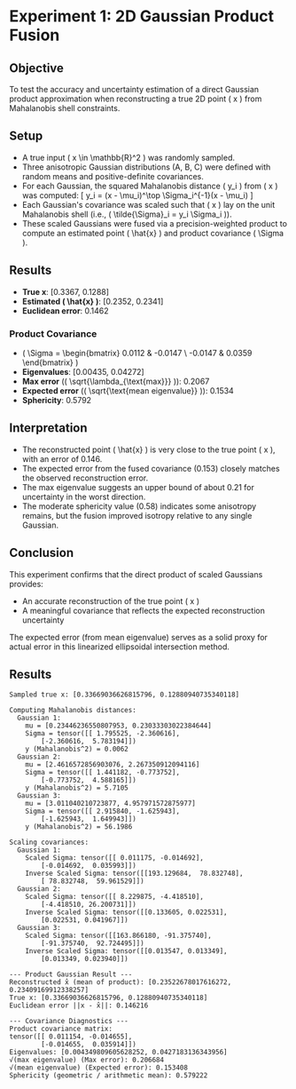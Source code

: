 # Experiment 1: 2D Gaussian Product Fusion

## Objective
To test the accuracy and uncertainty estimation of a direct Gaussian product approximation when reconstructing a true 2D point \( x \) from Mahalanobis shell constraints.

## Setup
- A true input \( x \in \mathbb{R}^2 \) was randomly sampled.
- Three anisotropic Gaussian distributions (A, B, C) were defined with random means and positive-definite covariances.
- For each Gaussian, the squared Mahalanobis distance \( y_i \) from \( x \) was computed:
  \[
  y_i = (x - \mu_i)^\top \Sigma_i^{-1}(x - \mu_i)
  \]
- Each Gaussian's covariance was scaled such that \( x \) lay on the unit Mahalanobis shell (i.e., \( \tilde{\Sigma}_i = y_i \Sigma_i \)).
- These scaled Gaussians were fused via a precision-weighted product to compute an estimated point \( \hat{x} \) and product covariance \( \Sigma \).

## Results
- **True x**: [0.3367, 0.1288]  
- **Estimated \( \hat{x} \)**: [0.2352, 0.2341]  
- **Euclidean error**: 0.1462

### Product Covariance
- \( \Sigma = \begin{bmatrix} 0.0112 & -0.0147 \\ -0.0147 & 0.0359 \end{bmatrix} \)
- **Eigenvalues**: [0.00435, 0.04272]  
- **Max error** (\( \sqrt{\lambda_{\text{max}}} \)): 0.2067  
- **Expected error** (\( \sqrt{\text{mean eigenvalue}} \)): 0.1534  
- **Sphericity**: 0.5792

## Interpretation
- The reconstructed point \( \hat{x} \) is very close to the true point \( x \), with an error of 0.146.
- The expected error from the fused covariance (0.153) closely matches the observed reconstruction error.
- The max eigenvalue suggests an upper bound of about 0.21 for uncertainty in the worst direction.
- The moderate sphericity value (0.58) indicates some anisotropy remains, but the fusion improved isotropy relative to any single Gaussian.

## Conclusion
This experiment confirms that the direct product of scaled Gaussians provides:
- An accurate reconstruction of the true point \( x \)
- A meaningful covariance that reflects the expected reconstruction uncertainty

The expected error (from mean eigenvalue) serves as a solid proxy for actual error in this linearized ellipsoidal intersection method.

## Results
```
Sampled true x: [0.33669036626815796, 0.12880940735340118]

Computing Mahalanobis distances:
  Gaussian 1:
    mu = [0.23446236550807953, 0.23033303022384644]
    Sigma = tensor([[ 1.795525, -2.360616],
        [-2.360616,  5.783194]])
    y (Mahalanobis^2) = 0.0062
  Gaussian 2:
    mu = [2.4616572856903076, 2.267350912094116]
    Sigma = tensor([[ 1.441182, -0.773752],
        [-0.773752,  4.588165]])
    y (Mahalanobis^2) = 5.7105
  Gaussian 3:
    mu = [3.011040210723877, 4.957971572875977]
    Sigma = tensor([[ 2.915840, -1.625943],
        [-1.625943,  1.649943]])
    y (Mahalanobis^2) = 56.1986

Scaling covariances:
  Gaussian 1:
    Scaled Sigma: tensor([[ 0.011175, -0.014692],
        [-0.014692,  0.035993]])
    Inverse Scaled Sigma: tensor([[193.129684,  78.832748],
        [ 78.832748,  59.961529]])
  Gaussian 2:
    Scaled Sigma: tensor([[ 8.229875, -4.418510],
        [-4.418510, 26.200731]])
    Inverse Scaled Sigma: tensor([[0.133605, 0.022531],
        [0.022531, 0.041967]])
  Gaussian 3:
    Scaled Sigma: tensor([[163.866180, -91.375740],
        [-91.375740,  92.724495]])
    Inverse Scaled Sigma: tensor([[0.013547, 0.013349],
        [0.013349, 0.023940]])

--- Product Gaussian Result ---
Reconstructed x̂ (mean of product): [0.23522678017616272, 0.23409169912338257]
True x: [0.33669036626815796, 0.12880940735340118]
Euclidean error ||x - x̂||: 0.146216

--- Covariance Diagnostics ---
Product covariance matrix:
tensor([[ 0.011154, -0.014655],
        [-0.014655,  0.035914]])
Eigenvalues: [0.004349809605628252, 0.0427183136343956]
√(max eigenvalue) (Max error): 0.206684
√(mean eigenvalue) (Expected error): 0.153408
Sphericity (geometric / arithmetic mean): 0.579222
```
